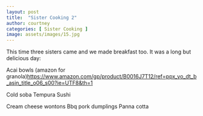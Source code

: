 ```yaml
---
layout: post
title:  "Sister Cooking 2"
author: courtney
categories: [ Sister Cooking ]
image: assets/images/15.jpg
---
```

This time three sisters came and we made breakfast too. It was a long but delicious day:

Acai bowls (amazon for granola)https://www.amazon.com/gp/product/B0016J7T12/ref=ppx_yo_dt_b_asin_title_o06_s00?ie=UTF8&th=1

Cold soba
Tempura
Sushi

Cream cheese wontons
Bbq pork dumplings
Panna cotta

